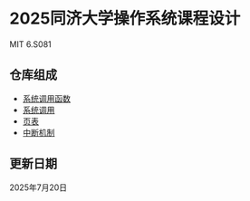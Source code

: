 # 2025同济大学操作系统课程设计

MIT 6.S081

## 仓库组成

* [系统调用函数](https://github.com/ycc250303/Operation_System_Course_Design/tree/utilties) 
* [系统调用](https://github.com/ycc250303/Operation_System_Course_Design/tree/system-calls)
* [页表](https://github.com/ycc250303/Operation_System_Course_Design/tree/page-tables)
* [中断机制](https://github.com/ycc250303/Operation_System_Course_Design/tree/traps)

## 更新日期

2025年7月20日
